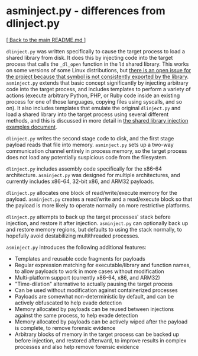 # asminject.py - differences from dlinject.py

<a href="../README.md">[ Back to the main README.md ]</a>

`dlinject.py` was written specifically to cause the target process to load a shared library from disk. It does this by injecting code into the target process that calls the `_dl_open` function in the `ld` shared library. This works on some versions of some Linux distributions, but [there is an open issue for the project because that symbol is not consistently exported by the library](https://github.com/DavidBuchanan314/dlinject/issues/8). `asminject.py` extends that basic concept significantly by injecting arbitrary code into the target process, and includes templates to perform a variety of actions (execute arbitrary Python, PHP, or Ruby code inside an existing process for one of those languages, copying files using syscalls, and so on). It also includes templates that emulate the original `dlinject.py` and load a shared library into the target process using several different methods, and this is discussed in more detail in <a href="docs/examples-shared_library_injection.md">the shared library injection examples document</a>.

`dlinject.py` writes the second stage code to disk, and the first stage payload reads that file into memory. `asminject.py` sets up a two-way communication channel entirely in process memory, so the target process does not load any potentially suspicious code from the filesystem.

`dlinject.py` includes assembly code specifically for the x86-64 architecture. `asminject.py` was designed for multiple architectures, and currently includes x86-64, 32-bit x86, and ARM32 payloads.

`dlinject.py` allocates one block of read/write/execute memory for the payload. `asminject.py` creates a read/write and a read/execute block so that the payload is more likely to operate normally on more restrictive platforms.

`dlinject.py` attempts to back up the target processes' stack before injection, and restore it after injection. `asminject.py` can optionally back up and restore memory regions, but defaults to using the stack normally, to hopefully avoid destabilizing multithreaded processes.

`asminject.py` introduces the following additional features:

* Templates and reusable code fragments for payloads
* Regular expression matching for executable/library and function names, to allow payloads to work in more cases without modification
* Multi-platform support (currently x86-64, x86, and ARM32)
* "Time-dilation" alternative to actually pausing the target process
* Can be used without modification against containerized processes
* Payloads are somewhat non-deterministic by default, and can be actively obfuscated to help evade detection
* Memory allocated by payloads can be reused between injections against the same process, to help evade detection
* Memory allocated by payloads can be actively wiped after the payload is complete, to remove forensic evidence
* Arbitrary blocks of memory in the target process can be backed up before injection, and restored afterward, to improve results in complex processes and also help remove forensic evidence
